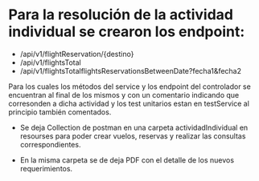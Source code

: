 # Para la resolución de la actividad individual se crearon los endpoint:

- /api/v1/flightReservation/{destino}
- /api/v1/flightsTotal
- /api/v1/flightsTotalflightsReservationsBetweenDate?fecha1&fecha2

Para los cuales los métodos del service y los endpoint del controlador se encuentran al final de los mismos
y con un comentario indicando que corresonden a dicha actividad y los test unitarios estan en testService
al principio también comentados.

- Se deja Collection de postman en una carpeta actividadIndividual en resourses para poder crear vuelos, 
reservas y realizar las consultas correspondientes.

- En la misma carpeta se de deja PDF con el detalle de los nuevos requerimientos.
